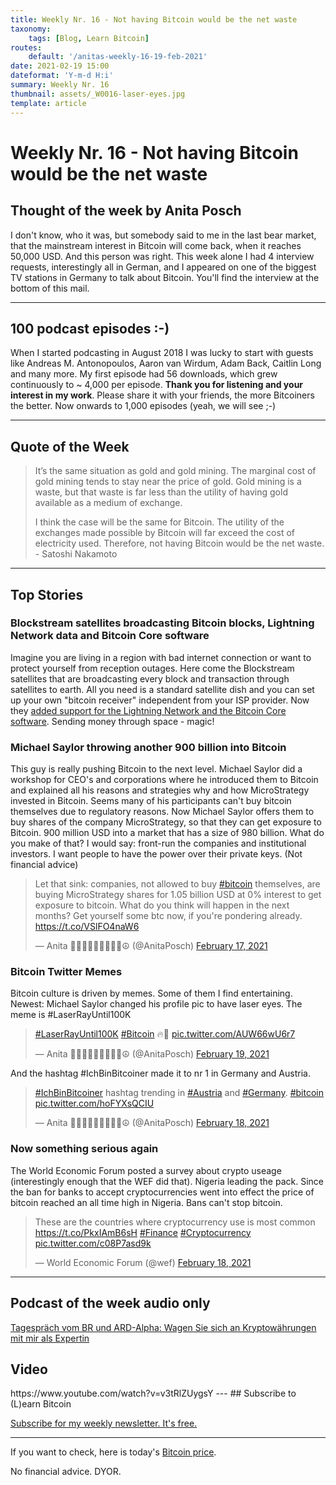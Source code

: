 ```yaml
---
title: Weekly Nr. 16 - Not having Bitcoin would be the net waste
taxonomy:
    tags: [Blog, Learn Bitcoin]
routes:
    default: '/anitas-weekly-16-19-feb-2021'
date: 2021-02-19 15:00
dateformat: 'Y-m-d H:i'
summary: Weekly Nr. 16
thumbnail: assets/_W0016-laser-eyes.jpg
template: article
---
```


# Weekly Nr. 16 - Not having Bitcoin would be the net waste

<h2>Thought of the week by Anita Posch</h2>
<div class="white-box">I don't know, who it was, but somebody said to me in the last bear market, that the mainstream interest in Bitcoin will come back, when it reaches 50,000 USD. And this person was right. This week alone I had 4 interview requests, interestingly all in German, and I appeared on one of the biggest TV stations in Germany to talk about Bitcoin. You'll find the interview at the bottom of this mail.</div>
<hr />
<h2>100 podcast episodes :-)</h2>
When I started podcasting in August 2018 I was lucky to start with guests like Andreas M. Antonopoulos, Aaron van Wirdum, Adam Back, Caitlin Long and many more. My first episode had 56 downloads, which grew continuously to ~ 4,000 per episode. 
<strong>Thank you for listening and your interest in my work</strong>. Please share it with your friends, the more Bitcoiners the better.
Now onwards to 1,000 episodes (yeah, we will see ;-)

<hr />
<h2>Quote of the Week</h2>
<blockquote>It’s the same situation as gold and gold mining.  The marginal cost of gold mining tends to stay near the price of gold. Gold mining is a waste, but that waste is far less than the utility of having gold available as a medium of exchange.

I think the case will be the same for Bitcoin. The utility of the exchanges made possible by Bitcoin will far exceed the cost of electricity used.  Therefore, not having Bitcoin would be the net waste. - Satoshi Nakamoto</blockquote>
<hr />
<h2>Top Stories</h2>
<h3>Blockstream satellites broadcasting Bitcoin blocks, Lightning Network data and Bitcoin Core software</h3>
Imagine you are living in a region with bad internet connection or want to protect yourself from reception outages. Here come the Blockstream satellites that are broadcasting every block and transaction through satellites to earth. All you need is a standard satellite dish and you can set up your own "bitcoin receiver" independent from your ISP provider. Now they <a href="https://blockstream.com/2021/02/02/en-blockstream-provides-backup-satellite-broadcast-for-bitcoin-core-source-code/" target="_blank" rel="noopener">added support for the Lightning Network and the Bitcoin Core software</a>. Sending money through space - magic! 

<h3>Michael Saylor throwing another 900 billion into Bitcoin</h3>
This guy is really pushing Bitcoin to the next level. Michael Saylor did a workshop for CEO's and corporations where he introduced them to Bitcoin and explained all his reasons and strategies why and how MicroStrategy invested in Bitcoin. Seems many of his participants can't buy bitcoin themselves due to regulatory reasons. Now Michael Saylor offers them to buy shares of the company MicroStrategy, so that they can get exposure to Bitcoin. 900 million USD into a market that has a size of 980 billion. What do you make of that? I would say: front-run the companies and institutional investors. I want people to have the power over their private keys.
(Not financial advice)
<div class="white-box"><blockquote class="twitter-tweet"><p lang="en" dir="ltr">Let that sink: companies, not allowed to buy <a href="https://twitter.com/hashtag/bitcoin?src=hash&amp;ref_src=twsrc%5Etfw">#bitcoin</a> themselves, are buying MicroStrategy shares for 1.05 billion USD at 0% interest to get exposure to bitcoin. What do you think will happen in the next months? Get yourself some btc now, if you&#39;re pondering already. <a href="https://t.co/VSlFO4naW6">https://t.co/VSlFO4naW6</a></p>&mdash; Anita ✊🏼🔑🏳️‍🌈🏊🏻🚴‍♂️☮️ (@AnitaPosch) <a href="https://twitter.com/AnitaPosch/status/1362049694617239555?ref_src=twsrc%5Etfw">February 17, 2021</a></blockquote> <script async src="https://platform.twitter.com/widgets.js" charset="utf-8"></script> </div>

<h3>Bitcoin Twitter Memes</h3>
Bitcoin culture is driven by memes. Some of them I find entertaining. Newest: Michael Saylor changed his profile pic to have laser eyes. The meme is #LaserRayUntil100K 
<div class="white-box"><blockquote class="twitter-tweet"><p lang="und" dir="ltr"><a href="https://twitter.com/hashtag/LaserRayUntil100K?src=hash&amp;ref_src=twsrc%5Etfw">#LaserRayUntil100K</a> <a href="https://twitter.com/hashtag/Bitcoin?src=hash&amp;ref_src=twsrc%5Etfw">#Bitcoin</a> 🔥💊 <a href="https://t.co/AUW66wU6r7">pic.twitter.com/AUW66wU6r7</a></p>&mdash; Anita ✊🏼🔑🏳️‍🌈🏊🏻🚴‍♂️☮️ (@AnitaPosch) <a href="https://twitter.com/AnitaPosch/status/1362670981291134976?ref_src=twsrc%5Etfw">February 19, 2021</a></blockquote> <script async src="https://platform.twitter.com/widgets.js" charset="utf-8"></script> </div>

And the hashtag #IchBinBitcoiner made it to nr 1 in Germany and Austria.
<div class="white-box"><blockquote class="twitter-tweet"><p lang="en" dir="ltr"><a href="https://twitter.com/hashtag/IchBinBitcoiner?src=hash&amp;ref_src=twsrc%5Etfw">#IchBinBitcoiner</a> hashtag trending in <a href="https://twitter.com/hashtag/Austria?src=hash&amp;ref_src=twsrc%5Etfw">#Austria</a> and <a href="https://twitter.com/hashtag/Germany?src=hash&amp;ref_src=twsrc%5Etfw">#Germany</a>. <a href="https://twitter.com/hashtag/bitcoin?src=hash&amp;ref_src=twsrc%5Etfw">#bitcoin</a> <a href="https://t.co/hoFYXsQCIU">pic.twitter.com/hoFYXsQCIU</a></p>&mdash; Anita ✊🏼🔑🏳️‍🌈🏊🏻🚴‍♂️☮️ (@AnitaPosch) <a href="https://twitter.com/AnitaPosch/status/1362377714238435329?ref_src=twsrc%5Etfw">February 18, 2021</a></blockquote> <script async src="https://platform.twitter.com/widgets.js" charset="utf-8"></script> </div>

<h3>Now something serious again</h3>
The World Economic Forum posted a survey about crypto useage (interestingly enough that the WEF did that). Nigeria leading the pack. Since the ban for banks to accept cryptocurrencies went into effect the price of bitcoin reached an all time high in Nigeria. Bans can't stop bitcoin.
<div class="white-box"><blockquote class="twitter-tweet"><p lang="en" dir="ltr">These are the countries where cryptocurrency use is most common <a href="https://t.co/PkxIAmB6sH">https://t.co/PkxIAmB6sH</a> <a href="https://twitter.com/hashtag/Finance?src=hash&amp;ref_src=twsrc%5Etfw">#Finance</a> <a href="https://twitter.com/hashtag/Cryptocurrency?src=hash&amp;ref_src=twsrc%5Etfw">#Cryptocurrency</a> <a href="https://t.co/c08P7asd9k">pic.twitter.com/c08P7asd9k</a></p>&mdash; World Economic Forum (@wef) <a href="https://twitter.com/wef/status/1362405267619655681?ref_src=twsrc%5Etfw">February 18, 2021</a></blockquote> <script async src="https://platform.twitter.com/widgets.js" charset="utf-8"></script> </div>

<hr />

<h2>Podcast of the week audio only</h2>
<a href="https://www.br.de/mediathek/video/tagesgespraech-vom-18022021-bitcoin-ethereum-oder-cardano-wagen-sie-sich-an-kryptowaehrungen-av:5fe1e2a526fbe8001a790982" target="_blank" rel="noopener noreferrer">Tagespräch vom BR und ARD-Alpha: Wagen Sie sich an Kryptowährungen mit mir als Expertin</a>

<h2>Video</h2>
https://www.youtube.com/watch?v=v3tRlZUygsY
---
## Subscribe to (L)earn Bitcoin

[Subscribe for my weekly newsletter. It's free.](https://anita.link/weekly)

---

If you want to check, here is today's [Bitcoin price](https://www.coingecko.com/en/coins/bitcoin).

No financial advice. DYOR.